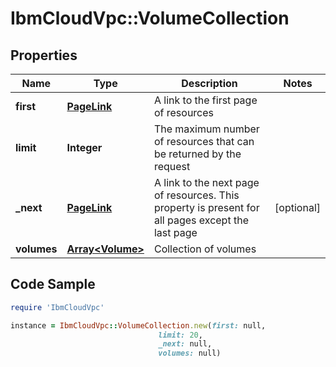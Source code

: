 # IbmCloudVpc::VolumeCollection

## Properties

Name | Type | Description | Notes
------------ | ------------- | ------------- | -------------
**first** | [**PageLink**](PageLink.md) | A link to the first page of resources | 
**limit** | **Integer** | The maximum number of resources that can be returned by the request | 
**_next** | [**PageLink**](PageLink.md) | A link to the next page of resources. This property is present for all pages except the last page | [optional] 
**volumes** | [**Array&lt;Volume&gt;**](Volume.md) | Collection of volumes | 

## Code Sample

```ruby
require 'IbmCloudVpc'

instance = IbmCloudVpc::VolumeCollection.new(first: null,
                                 limit: 20,
                                 _next: null,
                                 volumes: null)
```


